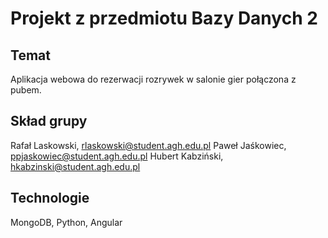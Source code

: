 # Projekt z przedmiotu Bazy Danych 2
## Temat
Aplikacja webowa do rezerwacji rozrywek w salonie gier połączona z pubem.
## Skład grupy
Rafał Laskowski, rlaskowski@student.agh.edu.pl
Paweł Jaśkowiec, ppjaskowiec@student.agh.edu.pl
Hubert Kabziński, hkabzinski@student.agh.edu.pl
## Technologie
MongoDB, Python, Angular
